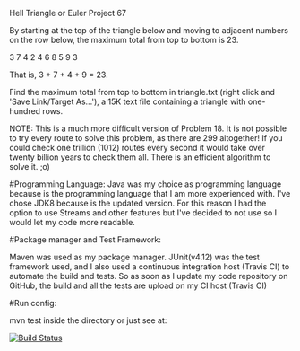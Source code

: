 
Hell Triangle or Euler Project 67

By starting at the top of the triangle below and moving to adjacent numbers on the row below, the maximum total from top to bottom is 23.

3
7 4
2 4 6
8 5 9 3

That is, 3 + 7 + 4 + 9 = 23.

Find the maximum total from top to bottom in triangle.txt (right click and 'Save Link/Target As...'), a 15K text file containing a triangle with one-hundred rows.

NOTE: This is a much more difficult version of Problem 18. It is not possible to try every route to solve this problem, as there are 299 altogether! If you could check one trillion (1012) routes every second it would take over twenty billion years to check them all. There is an efficient algorithm to solve it. ;o)

#Programming Language:
Java was my choice as programming language because is the programming language that I am more experienced with. I've chose JDK8 because is the updated version. For this reason I had the option to use Streams and other features but I've decided to not use so I would let my code more readable.

#Package manager and Test Framework:

Maven was used as my package manager. JUnit(v4.12) was the test framework used, and I also used a continuous integration host (Travis CI) to automate the build and tests. So as soon as I update my code repository on GitHub, the build and all the tests are upload on my CI host (Travis CI) 

#Run config:

mvn test inside the directory or just see at:

[![Build Status](https://travis-ci.org/joaomfiumari/challenge-hell-triangle.svg?branch=master)](https://travis-ci.org/joaomfiumari/challenge-hell-triangle)
